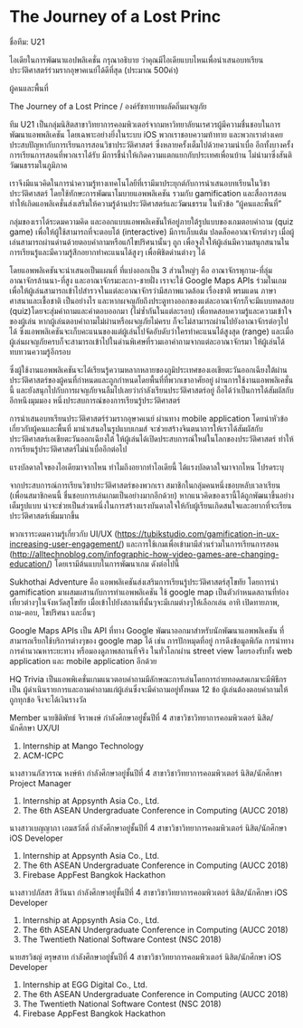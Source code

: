 # The Journey of a Lost Princ
ชื่อทีม: U21

ไอเดียในการพัฒนาแอปพลิเคชั่น
กรุณาอธิบาย ว่าคุณมีไอเดียแบบไหนเพื่อนำเสนอบทเรียนประวัติศาสตร์ร่วมรากอุษาคเนย์ได้ดีที่สุด (ประมาณ 500คำ)


ผู้คนและพื้นที่

The Journey of a Lost Prince / องค์รัชทายาทผลัดถิ่นผจญภัย

ทีม U21 เป็นกลุ่มนิสิตสาขาวิทยาการคอมพิวเตอร์จากมหาวิทยาลัยนเรศวรผู้มีความชื่นชอบในการพัฒนาแอพพลิเคชัน โดยเฉพาะอย่างยิ่งในระบบ iOS พวกเราชอบความท้าทาย และพวกเราต่างเคยประสบปัญหากับการเรียนการสอนวิชาประวัติศาสตร์ ซึ่งหลายครั้งเต็มไปด้วยความน่าเบื่อ อีกทั้งบางครั้งการเรียนการสอนที่พวกเราได้รับ มีการชี้นำให้เกิดความแตกแยกกับประเทศเพื่อนบ้าน ไม่นำมาซึ่งสันติวัฒนธรรมในภูมิภาค
	
เราจึงมีแนวคิดในการนำความรู้ทางเทคโนโลยีที่เรามีมาประยุกต์กับการนำเสนอบทเรียนในวิชาประวัติศาสตร์ โดยใช้ทักษะการพัฒนาโมบายแอพพลิเคชัน รวมกับ gamification และสื่อการสอน ทำให้เกิดแอพลิเคชั่นส่งเสริมให้ความรู้ด้านประวัติศาสตร์และวัฒนธรรม ในหัวข้อ “ผู้คนและพื้นที่” 

กลุ่มของเราได้ระดมความคิด และออกแบบแอพพลิเคชันให้อยู่ภายใต้รูปแบบของเกมตอบคำถาม (quiz game) เพื่อให้ผู้ใช้สามารถที่จะตอบโต้ (interactive) มีการเก็บแต้ม ปลดล็อคอาณาจักรต่างๆ เมื่อผู้เล่นสามารถผ่านด่านด้วยตอบคำถามหรือแก้ไขปริศนานั้นๆ ถูก เพื่อจูงใจให้ผู้เล่นมีความสนุกสนานในการเรียนรู้และมีความรู้สึกอยากทำคะแนนได้สูงๆ เพื่อพิชิตด่านต่างๆ ได้

โดยแอพพลิเคชันจะนำเสนอเป็นแผนที่ ที่แบ่งออกเป็น 3 ส่วนใหญ่ๆ คือ อาณาจักรพุกาม-ที่ลุ่ม อาณาจักรล้านนา-ที่สูง และอาณาจักรมะละกา-ชายฝั่ง เราจะใช้ Google Maps APIs ร่วมในเกมเพื่อให้ผู้เล่นสามารถเข้าไปสำรวจในแต่ละอาณาจักรว่ามีสภาพแวดล้อม เรื่องชาติ พรมแดน ภาษา ศาสนาและเชื้อชาติ เป็นอย่างไร และหากผจญภัยถึงประตูทางออกของแต่ละอาณาจักรก็จะมีแบบทดสอบ (quiz)โดยจะสุ่มคำถามและคำตอบออกมา (ไม่ซ้ำกันในแต่ละรอบ) เพื่อทดสอบความรู้และความเข้าใจของผู้เล่น หากผู้เล่นตอบคำถามไม่ผ่านหรือผจญภัยไม่ครบ ก็จะไม่สามารถผ่านไปยังอาณาจักรต่อๆไปได้ ซึ่งแอพพลิเคชันจะเก็บคะแนนของแต่ผู้เล่นไปจัดอับดับว่าใครทำคะแนนได้สูงสุด (range) และเมื่อผู้เล่นผจญภัยครบก็จะสามารถเข้าไปในด่านพิเศษที่รวมเอาคำถามจากแต่ละอาณาจักรมา ให้ผู้เล่นได้ทบทวนความรู้อีกรอบ

ซึ่งผู้ใช้งานแอพพลิเคชันจะได้เรียนรู้ความหลากหลายของภูมิประเทศของเอเชียตะวันออกเฉียงใต้ผ่านประวัติศาสตร์ของผู้คนที่กำหนดและถูกกำหนดโดยพื้นที่ที่พวกเขาอาศัยอยู่ ผ่านการใช้งานแอพพลิเคชั่นนี้ และยังสนุกไปกับการผจญภัยจนลืมไปเลยว่ากำลังเรียนประวัติศาสตร์อยู่ ถือได้ว่าเป็นการได้สัมผัสกับอีกหนึงมุมมอง หนึ่งประสบการณ์ของการเรียนรู้ประวัติศาสตร์

การนำเสนอบทเรียนประวัติศาสตร์ร่วมรากอุษาคเนย์ ผ่านทาง mobile application โดยนำหัวข้อเกี่ยวกับผู้คนและพื้นที่ มานำเสนอในรูปแบบเกมส์ จะช่วยสร้างจินตนาการให้เราได้สัมผัสกับประวัติศาสตร์เอเชียตะวันออกเฉียงใต้ ให้ผู้เล่นได้เปิดประสบการณ์ใหม่ในโลกของประวัติศาสตร์ ทำให้การเรียนรู้ประวัติศาสตร์ไม่น่าเบื่ออีกต่อไป

	
แรงบัลดาลใจของไอเดียมาจากไหน
ทำไมถึงอยากทำไอเดียนี้ ได้แรงบัลดาลใจมาจากไหน โปรดระบุ

จากประสบการณ์การเรียนวิชาประวัติศาสตร์ของพวกเรา สมาชิกในกลุ่มคนหนึ่งชอบหลับเวลาเรียน (เพื่อนสมาชิกคนนี้ ชื่นชอบการเล่นเกมเป็นอย่างมากอีกด้วย) หากแนวคิดของเรานี้ได้ถูกพัฒนาขึ้นอย่างเต็มรูปแบบ น่าจะช่วยเป็นส่วนหนึ่งในการสร้างแรงบันดาลใจให้กับผู้เรียนเกิดสนใจและอยากที่จะเรียนประวัติศาสตร์เพิ่มมากขึ้น

พวกเราระดมความรู้เกี่ยวกับ UI/UX (https://tubikstudio.com/gamification-in-ux-increasing-user-engagement/) และการใช้เกมเพื่อเข้ามามีส่วนร่วมในการเรียนการสอน (http://alltechnoblog.com/infographic-how-video-games-are-changing-education/) โดยเรามีต้นแบบในการพัฒนาเกม ดังต่อไปนี้

Sukhothai Adventure คือ แอพพลิเคชันส่งเสริมการเรียนรู้ประวัติศาสตร์สุโขทัย โดยการนำ gamification มาผสมผสานกับการทำแอพพลิเคชัน ใช้ google map เป็นตัวกำหนดสถานที่ท่องเที่ยวต่างๆในจังหวัดสุโขทัย เมื่อเข้าไปยังสถานที่นั้นๆจะมีเกมต่างๆให้เลือกเล่น อาทิ เปิดทายภาพ, ถาม-ตอบ, ไขปริศนา และอื่นๆ 

Google Maps APIs  เป็น API ที่ทาง Google พัฒนาออกมาสำหรับนักพัฒนาแอพพลิเคชัน ที่สามารถเรียกใช้บริการต่างๆของ google map ได้ เช่น การปักหมุดที่อยู่ การดึงข้อมูลพิกัด การนำทาง การคำนวณหาระยะทาง หรือมองดูภาพสถานที่จริง ในทั่วโลกผ่าน street view โดยรองรับทั้ง web application และ mobile application อีกด้วย
	

HQ Trivia เป็นแอพพิเคชั่นเกมแนวตอบคำถามมีลักษณะการเล่นโดยการถ่ายทอดสดเกมจะมีพิธีกรเป็น
ผู้ดำเนินรายการและถามคำถามแก่ผู้เล่นซึ่งจะมีคำถามอยู่ทั้งหมด 12 ข้อ ผู้เล่นต้องตอบคำถามให้ถูกทุกข้อ จึงจะได้เงินรางวัล 




Member
นายชิติพัทธ์ จิราพงษ์
กำลังศึกษาอยู่ชั้นปีที่ 4 สาขาวิชาวิทยาการคอมพิวเตอร์
นิสิต/นักศึกษา
UX/UI
1. Internship at Mango Technology
2. ACM-ICPC

นางสาวนภัสวรรณ หงษ์ห้า
กำลังศึกษาอยู่ชั้นปีที่ 4 สาขาวิชาวิทยาการคอมพิวเตอร์
นิสิต/นักศึกษา
Project Manager
1. Internship at Appsynth Asia Co., Ltd.
2. The 6th ASEAN Undergraduate
Conference in Computing (AUCC 2018)


นางสาวเบญญาภา เอมสวัสดิ์
กำลังศึกษาอยู่ชั้นปีที่ 4 สาขาวิชาวิทยาการคอมพิวเตอร์
นิสิต/นักศึกษา
iOS Developer
1. Internship at Appsynth Asia Co., Ltd.
2. The 6th ASEAN Undergraduate
Conference in Computing (AUCC 2018)
3. Firebase AppFest Bangkok Hackathon


นางสาวปภัสสร 
สีวันนา
กำลังศึกษาอยู่ชั้นปีที่ 4 สาขาวิชาวิทยาการคอมพิวเตอร์
นิสิต/นักศึกษา
iOS Developer
1. Internship at Appsynth Asia Co., Ltd.
2. The 6th ASEAN Undergraduate
Conference in Computing (AUCC 2018)
3. The Twentieth National Software Contest (NSC 2018)


นายสรวิชญ์ 
ตรุษสาท
กำลังศึกษาอยู่ชั้นปีที่ 4 สาขาวิชาวิทยาการคอมพิวเตอร์
นิสิต/นักศึกษา
iOS Developer
1. Internship at EGG Digital Co., Ltd.
2. The 6th ASEAN Undergraduate
Conference in Computing (AUCC 2018)
3. The Twentieth National Software Contest (NSC 2018)
4. Firebase AppFest Bangkok Hackathon






